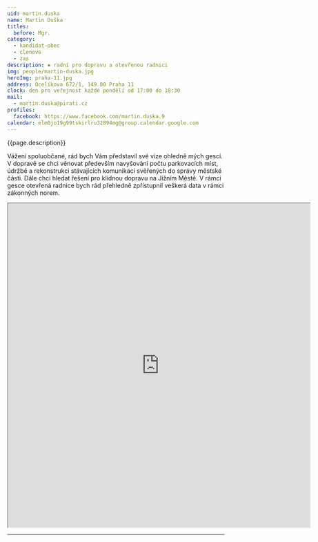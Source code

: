 ```yaml
---
uid: martin.duska
name: Martin Duška
titles:
  before: Mgr.
category:
  - kandidat-obec
  - clenove
  - zas
description: ▪ radní pro dopravu a otevřenou radnici
img: people/martin-duska.jpg
heroImg: praha-11.jpg
address: Ocelíkova 672/1, 149 00 Praha 11
clock: den pro veřejnost každé pondělí od 17:00 do 18:30
mail:
  - martin.duska@pirati.cz
profiles:
  facebook: https://www.facebook.com/martin.duska.9
calendar: elm0jo19g99tskirlru32894mg@group.calendar.google.com
---
```


{{page.description}}

Vážení spoluobčané, rád bych Vám představil své vize ohledně mých gescí. V dopravě se chci věnovat především navyšování počtu parkovacích míst, údržbě a rekonstrukci stávajících komunikací svěřených do správy městské části. Dále chci hledat řešení pro klidnou dopravu na Jižním Městě. V rámci gesce otevřená radnice bych rád přehledně zpřístupnil veškerá data v rámci zákonných norem.

<iframe width="700" height="750" src="https://calendar.google.com/calendar/u/0/embed?src=elm0jo19g99tskirlru32894mg@group.calendar.google.com&ctz=Europe/Prague"></iframe>

---
